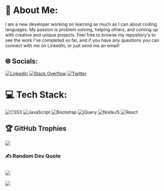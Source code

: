 # 💫 About Me:
I am a new developer working on learning as much as I can about coding languages. My passion is problem solving, helping others, and coming up with creative and unique projects. Feel free to browse my repository's to see the work I've completed so far, and if you have any questions you can connect with me on LinkedIn, or just send me an email! 


## 🌐 Socials:
[![LinkedIn](https://img.shields.io/badge/LinkedIn-%230077B5.svg?logo=linkedin&logoColor=white)](https://linkedin.com/in/brennan-taylor-117bb3191) [![Stack Overflow](https://img.shields.io/badge/-Stackoverflow-FE7A16?logo=stack-overflow&logoColor=white)](https://stackoverflow.com/users/Brennantaylor98) [![Twitter](https://img.shields.io/badge/Twitter-%231DA1F2.svg?logo=Twitter&logoColor=white)](https://twitter.com/Brenn_1994) 

# 💻 Tech Stack:
![CSS3](https://img.shields.io/badge/css3-%231572B6.svg?style=for-the-badge&logo=css3&logoColor=white) ![JavaScript](https://img.shields.io/badge/javascript-%23323330.svg?style=for-the-badge&logo=javascript&logoColor=%23F7DF1E) ![Bootstrap](https://img.shields.io/badge/bootstrap-%23563D7C.svg?style=for-the-badge&logo=bootstrap&logoColor=white) ![jQuery](https://img.shields.io/badge/jquery-%230769AD.svg?style=for-the-badge&logo=jquery&logoColor=white) ![NodeJS](https://img.shields.io/badge/node.js-6DA55F?style=for-the-badge&logo=node.js&logoColor=white) ![React](https://img.shields.io/badge/react-%2320232a.svg?style=for-the-badge&logo=react&logoColor=%2361DAFB)


## 🏆 GitHub Trophies
![](https://github-profile-trophy.vercel.app/?username=brennantaylor98&theme=matrix&no-frame=false&no-bg=false&margin-w=4)

### ✍️ Random Dev Quote
![](https://quotes-github-readme.vercel.app/api?type=vetical&theme=tokyonight)
---
[![](https://visitcount.itsvg.in/api?id=brennantaylor98&icon=5&color=9)](https://visitcount.itsvg.in)
